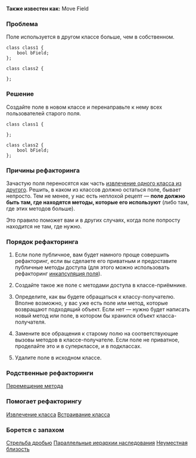 **Также известен как:** Move Field

### Проблема
Поле используется в другом классе больше, чем в собственном.
```
class class1 {
	bool bField;
};

class class2 {
	
};
```

### Решение
Создайте поле в новом классе и перенаправьте к нему всех пользователей старого поля.
```
class class1 {
	
};

class class2 {
	bool bField;
};
```

### Причины рефакторинга
Зачастую поля переносятся как часть [извлечение одного класса из другого](https://refactoring.guru/ru/extract-class). Решить, в каком из классов должно остаться поле, бывает непросто. Тем не менее, у нас есть неплохой рецепт — **поле должно быть там, где находятся методы, которые его используют** (либо там, где этих методов больше).

Это правило поможет вам и в других случаях, когда поле попросту находится не там, где нужно.

### Порядок рефакторинга
1. Если поле публичное, вам будет намного проще совершить рефакторинг, если вы сделаете его приватным и предоставите публичные методы доступа (для этого можно использовать рефакторинг [инкапсуляция поля](https://refactoring.guru/ru/encapsulate-field)).
    
2. Создайте такое же поле с методами доступа в классе-приёмнике.
    
3. Определите, как вы будете обращаться к классу-получателю. Вполне возможно, у вас уже есть поле или метод, которые возвращают подходящий объект. Если нет — нужно будет написать новый метод или поле, в котором бы хранился объект класса-получателя.
    
4. Замените все обращения к старому полю на соответствующие вызовы методов в классе-получателе. Если поле не приватное, проделайте это и в суперклассе, и в подклассах.
    
5. Удалите поле в исходном классе.

### Родственные рефакторинги
[Перемещение метода](Перемещение%20метода.md)

### Помогает рефакторингу
[Извлечение класса](https://refactoring.guru/ru/extract-class)
[Встраивание класса](https://refactoring.guru/ru/inline-class)

### Борется с запахом
[Стрельба дробью](Стрельба%20дробью.md)
[Параллельные иерархии наследования](Параллельные%20иерархии%20наследования.md)
[Неуместная близость](Неуместная%20близость.md)